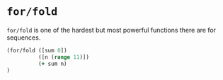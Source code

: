 # `for/fold`

`for/fold` is one of the hardest but most powerful functions there are for
sequences.

``` clojure
(for/fold ([sum 0])
          ([n (range 11)])
          (+ sum n)
)
```
